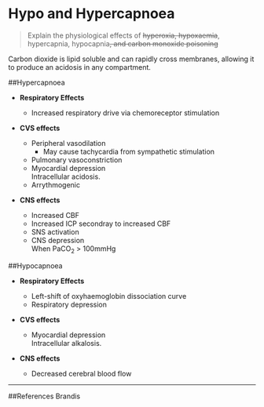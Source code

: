 # Hypo and Hypercapnoea
> Explain the physiological effects of ~~hyperoxia, hypoxaemia~~, hypercapnia, hypocapnia~~, and carbon monoxide poisoning~~

Carbon dioxide is lipid soluble and can rapidly cross membranes, allowing it to produce an acidosis in any compartment.

##Hypercapnoea
* **Respiratory Effects**  
  * Increased respiratory drive via chemoreceptor stimulation


* **CVS effects**  
  * Peripheral vasodilation
    * May cause tachycardia from sympathetic stimulation
  * Pulmonary vasoconstriction
  * Myocardial depression  
  Intracellular acidosis.
  * Arrythmogenic


* **CNS effects**
  * Increased CBF
  * Increased ICP secondray to increased CBF
  * SNS activation
  * CNS depression  
  When PaCO<sub>2</sub> > 100mmHg

##Hypocapnoea
* **Respiratory Effects**
  * Left-shift of oxyhaemoglobin dissociation curve
  * Respiratory depression


* **CVS effects**  
  * Myocardial depression  
  Intracellular alkalosis.


* **CNS effects**  
  * Decreased cerebral blood flow

---
##References
Brandis